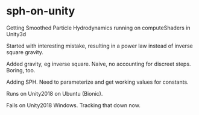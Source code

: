 # sph-on-unity
Getting Smoothed Particle Hydrodynamics running on computeShaders in Unity3d

Started with interesting mistake, resulting in a power law instead of inverse square gravity.

Added gravity, eg inverse square. Naive, no accounting for discreet steps. Boring, too.

Adding SPH. Need to parameterize and get working values for constants.

Runs on Unity2018 on Ubuntu (Bionic). 

Fails on Unity2018 Windows. Tracking that down now.


